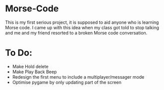 # Morse-Code
This is my first serious project, it is supposed to aid anyone who is learning Morse code. I came up with this idea when my class got told to stop talking and me and my friend resorted to a broken Morse code conversation.


# To Do:
- Make Hold delete
- Make Play Back Beep
- Redesign the first menu to include a multiplayer/messager mode
- Optimise pygame by only updating part of the screen


